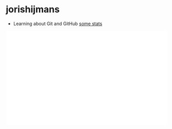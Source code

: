 # jorishijmans
     
- Learning about Git and GitHub [some stats](https://github.com/jstrieb/github-stats.git)

![](https://raw.githubusercontent.com/jorishijmans/github-stats/master/generated/languages.svg#gh-dark-mode-only)
